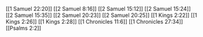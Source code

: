 [[1 Samuel 22:20]]
[[2 Samuel 8:16]]
[[2 Samuel 15:12]]
[[2 Samuel 15:24]]
[[2 Samuel 15:35]]
[[2 Samuel 20:23]]
[[2 Samuel 20:25]]
[[1 Kings 2:22]]
[[1 Kings 2:26]]
[[1 Kings 2:28]]
[[1 Chronicles 11:6]]
[[1 Chronicles 27:34]]
[[Psalms 2:2]]
